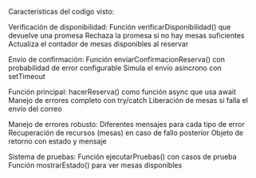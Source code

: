 Características del codigo visto:


Verificación de disponibilidad:
Función verificarDisponibilidad() que devuelve una promesa
Rechaza la promesa si no hay mesas suficientes
Actualiza el contador de mesas disponibles al reservar


Envío de confirmación:
Función enviarConfirmacionReserva() con probabilidad de error configurable
Simula el envío asíncrono con setTimeout


Función principal:
hacerReserva() como función async que usa await
Manejo de errores completo con try/catch
Liberación de mesas si falla el envío del correo


Manejo de errores robusto:
Diferentes mensajes para cada tipo de error
Recuperación de recursos (mesas) en caso de fallo posterior
Objeto de retorno con estado y mensaje


Sistema de pruebas:
Función ejecutarPruebas() con casos de prueba
Función mostrarEstado() para ver mesas disponibles
